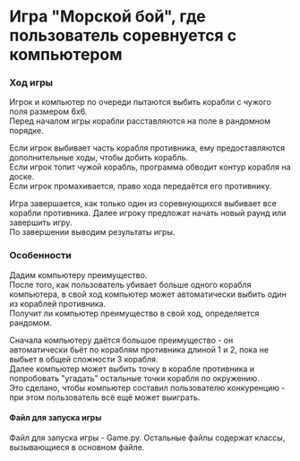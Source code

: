 # **Игра "Морской бой", где пользователь соревнуется с компьютером**  
  
### Ход игры  
Игрок и компьютер по очереди пытаются выбить корабли с чужого поля размером 6х6.  
Перед началом игры корабли расставляются на поле в рандомном порядке.  
  
Если игрок выбивает часть корабля противника, ему предоставляются дополнительные ходы, чтобы добить корабль.  
Если игрок топит чужой корабль, программа обводит контур корабля на доске.  
Если игрок промахивается, право хода передаётся его противнику.
  
Игра завершается, как только один из соревнующихся выбивает все корабли противника. Далее игроку предложат начать новый раунд или завершить игру.  
По завершении выводим результаты игры.  
 
### Особенности  
Дадим компьютеру преимущество.  
После того, как пользователь убивает больше одного корабля компьютера, в свой ход компьютер может автоматически выбить один из кораблей противника.  
Получит ли компьютер преимущество в свой ход, определяется рандомом.  
  
Сначала компьютеру даётся большое преимущество - он автоматически бьёт по кораблям противника длиной 1 и 2, пока не выбьет в общей сложности 3 корабля.  
Далее компьютер может выбить точку в корабле противника и попробовать "угадать" остальные точки корабля по окружению.  
Это сделано, чтобы компьютер составил пользователю конкуренцию - при этом пользователь всё ещё может выиграть.
  
  
#### Файл для запуска игры  
Файл для запуска игры - Game.py. Остальные файлы содержат классы, вызывающиеся в основном файле.  
  
  
